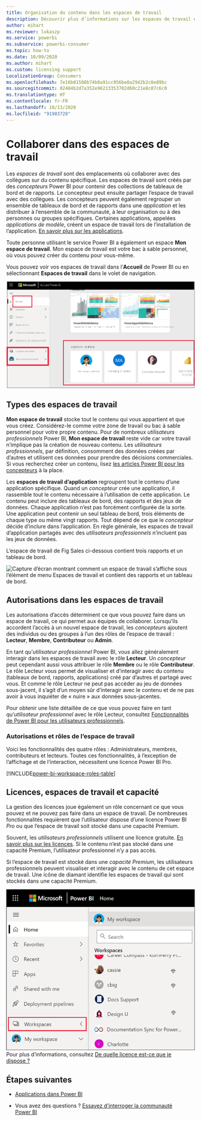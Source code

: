 ```yaml
---
title: Organisation du contenu dans les espaces de travail
description: Découvrir plus d’informations sur les espaces de travail et les rôles d’espace de travail
author: mihart
ms.reviewer: lukaszp
ms.service: powerbi
ms.subservice: powerbi-consumer
ms.topic: how-to
ms.date: 10/09/2020
ms.author: mihart
ms.custom: licensing support
LocalizationGroup: Consumers
ms.openlocfilehash: 7e16b01508b74b8a91cc956be8a2942b2c0e89bc
ms.sourcegitcommit: 02484b2d7a352e96213353702d60c21e8c07c6c0
ms.translationtype: HT
ms.contentlocale: fr-FR
ms.lasthandoff: 10/13/2020
ms.locfileid: "91983728"
---
```

# <a name="collaborate-in-workspaces"></a>Collaborer dans des espaces de travail

 Les *espaces de travail* sont des emplacements où collaborer avec des collègues sur du contenu spécifique. Les espaces de travail sont créés par des *concepteurs* Power BI pour contenir des collections de tableaux de bord et de rapports. Le concepteur peut ensuite partager l’espace de travail avec des collègues. Les concepteurs peuvent également regrouper un ensemble de tableaux de bord et de rapports dans une *application* et les distribuer à l’ensemble de la communauté, à leur organisation ou à des personnes ou groupes spécifiques. Certaines applications, appelées *applications de modèle*, créent un espace de travail lors de l’installation de l’application. [En savoir plus sur les applications](end-user-apps.md). 

 Toute personne utilisant le service Power BI a également un espace **Mon espace de travail**.  Mon espace de travail est votre bac à sable personnel, où vous pouvez créer du contenu pour vous-même.

 Vous pouvez voir vos espaces de travail dans l’**Accueil** de Power BI ou en sélectionnant **Espaces de travail** dans le volet de navigation.

 ![Capture d’écran avec le volet de navigation montrant deux types d’espaces de travail.](media/end-user-workspaces/power-bi-home-workspace.png)

## <a name="types-of-workspaces"></a>Types des espaces de travail
**Mon espace de travail** stocke tout le contenu qui vous appartient et que vous créez. Considérez-le comme votre zone de travail ou bac à sable personnel pour votre propre contenu. Pour de nombreux *utilisateurs professionnels* Power BI, **Mon espace de travail** reste vide car votre travail n’implique pas la création de nouveau contenu. Les *utilisateurs professionnels*, par définition, consomment des données créées par d’autres et utilisent ces données pour prendre des décisions commerciales. Si vous recherchez créer un contenu, lisez [les articles Power BI pour les concepteurs](../create-reports/index.yml) à la place.

Les **espaces de travail d’application** regroupent tout le contenu d’une application spécifique. Quand un *concepteur* crée une application, il rassemble tout le contenu nécessaire à l’utilisation de cette application. Le contenu peut inclure des tableaux de bord, des rapports et des jeux de données. Chaque application n’est pas forcément configurée de la sorte. Une application peut contenir un seul tableau de bord, trois éléments de chaque type ou même vingt rapports. Tout dépend de ce que le *concepteur* décide d’inclure dans l’application. En règle générale, les espaces de travail d’application partagés avec des *utilisateurs professionnels* n’incluent pas les jeux de données.

L’espace de travail de Fig Sales ci-dessous contient trois rapports et un tableau de bord. 

![Capture d’écran montrant comment un espace de travail s’affiche sous l’élément de menu Espaces de travail et contient des rapports et un tableau de bord.](media/end-user-workspaces/power-bi-app-workspace.png)

## <a name="permissions-in-the-workspaces"></a>Autorisations dans les espaces de travail

Les autorisations d’accès déterminent ce que vous pouvez faire dans un espace de travail, ce qui permet aux équipes de collaborer.  Lorsqu’ils accordent l’accès à un nouvel espace de travail, les *concepteurs* ajoutent des individus ou des groupes à l’un des rôles de l’espace de travail : **Lecteur**, **Membre**, **Contributeur** ou **Admin**. 


En tant qu’*utilisateur professionnel* Power BI, vous allez généralement interagir dans les espaces de travail avec le rôle **Lecteur**. Un *concepteur* peut cependant aussi vous attribuer le rôle **Membre** ou le rôle **Contributeur**. Le rôle Lecteur vous permet de visualiser et d’interagir avec du contenu (tableaux de bord, rapports, applications) créé par d’autres et partagé avec vous. Et comme le rôle Lecteur ne peut pas accéder au jeu de données sous-jacent, il s’agit d’un moyen sûr d’interagir avec le contenu et de ne pas avoir à vous inquiéter de « nuire » aux données sous-jacentes.


Pour obtenir une liste détaillée de ce que vous pouvez faire en tant qu’*utilisateur professionnel* avec le rôle Lecteur, consultez [Fonctionnalités de Power BI pour les utilisateurs professionnels](end-user-features.md).


### <a name="workspace-permissions-and-roles"></a>Autorisations et rôles de l’espace de travail

Voici les fonctionnalités des quatre rôles : Administrateurs, membres, contributeurs et lecteurs. Toutes ces fonctionnalités, à l’exception de l’affichage et de l’interaction, nécessitent une licence Power BI Pro.

[!INCLUDE[power-bi-workspace-roles-table](../includes/power-bi-workspace-roles-table.md)]

## <a name="licensing-workspaces-and-capacity"></a>Licences, espaces de travail et capacité
La gestion des licences joue également un rôle concernant ce que vous pouvez et ne pouvez pas faire dans un espace de travail. De nombreuses fonctionnalités requièrent que l’utilisateur dispose d’une licence Power BI *Pro* ou que l’espace de travail soit stocké dans une capacité Premium. 

Souvent, les *utilisateurs professionnels* utilisent une licence gratuite. [En savoir plus sur les licences](end-user-license.md). Si le contenu n’est pas stocké dans une capacité Premium, l’utilisateur professionnel n’y a pas accès.

Si l’espace de travail est stocké dans une *capacité Premium*, les utilisateurs professionnels peuvent visualiser et interagir avec le contenu de cet espace de travail. Une icône de diamant identifie les espaces de travail qui sont stockés dans une capacité Premium.

![Espaces de travail sélectionnés](media/end-user-workspaces/power-bi-diamonds.png) Pour plus d’informations, consultez [De quelle licence est-ce que je dispose ?](end-user-license.md)



## <a name="next-steps"></a>Étapes suivantes
* [Applications dans Power BI](end-user-apps.md)    

* Vous avez des questions ? [Essayez d’interroger la communauté Power BI](https://community.powerbi.com/)

